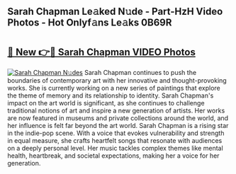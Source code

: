 ## Sarah Chapman Le𝚊ked N𝚞de - Part-HzH Video Photos - Hot Onlyf𝚊ns Le𝚊ks 0B69R

# <h2><a href="http://ab83021.deff.icu/?id=Sarah+Chapman">🔗 New 👉🔴 Sarah Chapman VIDEO Photos</a></h2>

[![Sarah Chapman N𝚞des](https://i.imgur.com/rIISA9y.gif)](http://ab83021.deff.icu/?id=Sarah+Chapman)
Sarah Chapman continues to push the boundaries of contemporary art with her innovative and thought-provoking works. She is currently working on a new series of paintings that explore the theme of memory and its relationship to identity. Sarah Chapman's impact on the art world is significant, as she continues to challenge traditional notions of art and inspire a new generation of artists. Her works are now featured in museums and private collections around the world, and her influence is felt far beyond the art world. Sarah Chapman is a rising star in the indie-pop scene. With a voice that evokes vulnerability and strength in equal measure, she crafts heartfelt songs that resonate with audiences on a deeply personal level. Her music tackles complex themes like mental health, heartbreak, and societal expectations, making her a voice for her generation.
